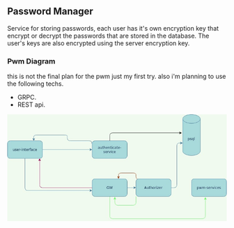 ## Password Manager


Service for storing passwords, each user has it's own encryption key that encrypt or decrypt the passwords that are stored in the database.
The user's keys are also encrypted using the server encryption key.


### Pwm Diagram

this is not the final plan for the pwm just my first try. also i'm planning to use the following techs.
- GRPC.
- REST api.

![pwm](./pwm_diagram.jpg)
